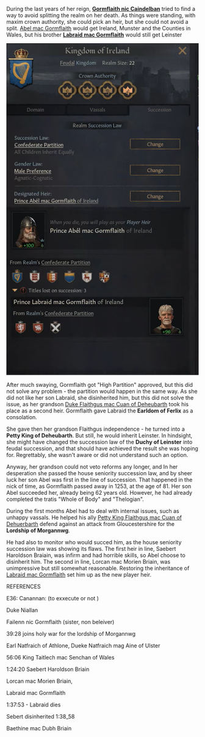 During the last years of her reign, **[Gormflaith nic Caindelban](../p/gormflaith_nic_caindelban_1171.md)** tried to find a way to avoid splitting the realm on her death. As things were standing, with maxim crown authority, she could pick an heir, but she could not avoid a split. [Abel mac Gormflaith](../p/abel_mac_gormflaith_1190.md) would get Ireland, Munster and the Counties in Wales, but his brother **[Labraid mac Gormflaith](../p/labraid_mac_gormflaith_1188.md)** would still get Leinster

![image](15-X/split1.png)

After much swaying, Gormflaith got "High Partition" approved, but this did not solve any problem - the partition would happen in the same way. As she did not like her son Labraid, she disinherited him, but this did not solve the issue, as her grandson [Duke Flaithgus mac Cuan of Deheubarth](../p/flaithgus_mac_cuan_1236.md) took his place as a second heir. Gormflaith gave Labraid the **Earldom of Ferlix** as a consolation.

She gave then her grandson Flaithgus independence - he turned into a **Petty King of Deheubarth**. But still, he would inherit Leinster. In hindsight, she might have changed the succession law of the **Duchy of Leinster** into feudal succession, and that should have achieved the result she was hoping for. Regrettably, she wasn't aware or did not understand such an option. 

Anyway, her grandson could not veto reforms any longer, and  In her desperation she passed the house seniority succession law, and by sheer luck her son Abel was first in the line of succession. That happened in the nick of time, as Gormflaith passed away in 1253, at the age of 81. Her son Abel succeeded her, already being 62 years old. However, he had already completed the tratis "Whole of Body" and "Thelogian".



During the first months Abel had to deal with internal issues, such as unhappy vassals. He helped his ally [Petty King Flaithgus mac Cuan of Dehuerbarth](../p/flaithgus_mac_cuan_1236.md)  defend against an attack from Gloucestershire for the **Lordship of Morgannwg**.

He had also to monitor who would succed him, as the  house seniority succession law was showing its flaws. The first heir in line, Saebert  Haroldson Braiain, was infirm and had horrible skills, so Abel choose to disinherit him. The second in line, Lorcan mac Morien Briain, was unimpressive but still somewhat reasonable. Restoring the inheritance of [Labraid mac Gormflaith](../p/labraid_mac_gormflaith_1188.md) set him up as the new player heir. 





REFERENCES

E36: Canannan: (to exxecute or not )



Duke Niallan

Failenn nic Gormflaith (sister, non beleiver)

39:28 joins holy war for the lordship of Morgannwg 

Earl Natfraich of Athlone, Dueke Natfraich mag Aine of Ulster

56:06 King Taitlech mac Senchan of Wales

1:24:20 Saebert  Haroldson Briain

Lorcan mac Morien Briain,  

 Labraid mac Gormflaith

1:37:53 - Labraid dies

Sebert disinherited 1:38_58

Baethine mac Dubh Briain